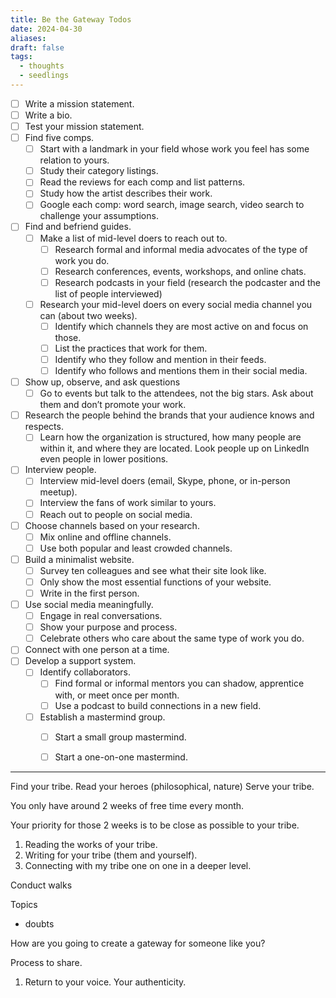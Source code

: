 ```yaml
---
title: Be the Gateway Todos
date: 2024-04-30
aliases: 
draft: false
tags:
  - thoughts
  - seedlings
---
```



- [ ] Write a mission statement.
- [ ] Write a bio.
- [ ] Test your mission statement.
- [ ] Find five comps.
   - [ ] Start with a landmark in your field whose work you feel has some relation to yours.
   - [ ] Study their category listings.
   - [ ] Read the reviews for each comp and list patterns.
   - [ ] Study how the artist describes their work.
   - [ ] Google each comp: word search, image search, video search to challenge your assumptions.
- [ ] Find and befriend guides.
   - [ ] Make a list of mid-level doers to reach out to.
      - [ ] Research formal and informal media advocates of the type of work you do.
      - [ ] Research conferences, events, workshops, and online chats.
      - [ ] Research podcasts in your field (research the podcaster and the list of people interviewed)
   - [ ] Research your mid-level doers on every social media channel you can (about two weeks).
      - [ ] Identify which channels they are most active on and focus on those.
      - [ ] List the practices that work for them.
      - [ ] Identify who they follow and mention in their feeds.
      - [ ] Identify who follows and mentions them in their social media.
- [ ] Show up, observe, and ask questions
   - [ ] Go to events but talk to the attendees, not the big stars. Ask about them and don’t promote your work.
- [ ] Research the people behind the brands that your audience knows and respects.
   - [ ] Learn how the organization is structured, how many people are within it, and where they are located. Look people up on LinkedIn even people in lower positions.
- [ ] Interview people.
   - [ ] Interview mid-level doers (email, Skype, phone, or in-person meetup).
   - [ ] Interview the fans of work similar to yours.
   - [ ] Reach out to people on social media.
- [ ] Choose channels based on your research.
   - [ ] Mix online and offline channels.
   - [ ] Use both popular and least crowded channels.
- [ ] Build a minimalist website.
   - [ ] Survey ten colleagues and see what their site look like.
   - [ ] Only show the most essential functions of your website.
   - [ ] Write in the first person.
- [ ] Use social media meaningfully.
   - [ ] Engage in real conversations.
   - [ ] Show your purpose and process.
   - [ ] Celebrate others who care about the same type of work you do.
- [ ] Connect with one person at a time.
- [ ] Develop a support system.
   - [ ] Identify collaborators.
      - [ ] Find formal or informal mentors you can shadow, apprentice with, or meet once per month.
      - [ ] Use a podcast to build connections in a new field.
   - [ ] Establish a mastermind group.
      - [ ] Start a small group mastermind.
      - [ ] Start a one-on-one mastermind.


***

Find your tribe.
Read your heroes (philosophical, nature)
Serve your tribe.

You only have around 2 weeks of free time every month.

Your priority for those 2 weeks is to be close as possible to your tribe.

1. Reading the works of your tribe.
2. Writing for your tribe (them and yourself).
3. Connecting with my tribe one on one in a deeper level.

Conduct walks

Topics
- doubts

How are you going to create a gateway for someone like you?

Process to share.

1. Return to your voice. Your authenticity.